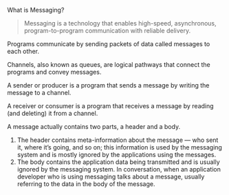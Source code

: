 What is Messaging?
> Messaging is a technology that enables high-speed, asynchronous, program-to-program communication with reliable delivery.

Programs communicate by sending packets of data called messages to each other.

Channels, also known as queues, are logical pathways that connect the programs and convey messages.

A sender or producer is a program that sends a message by writing the message to a channel.

A receiver or consumer is a program that receives a message by reading (and deleting) it from a channel.

A message actually contains two parts, a header and a body.

1.  The header contains meta-information about the message — who sent it, where it’s going, and so on; this information is used by the messaging system and is mostly ignored by the applications using the messages.
2.  The body contains the application data being transmitted and is usually ignored by the messaging system. In conversation, when an application developer who is using messaging talks about a message, usually referring to the data in the body of the message.
<!--stackedit_data:
eyJoaXN0b3J5IjpbODAxNjk2MDE4XX0=
-->